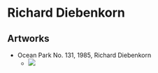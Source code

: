 # Richard Diebenkorn

## Artworks
* Ocean Park No. 131, 1985, Richard Diebenkorn
  - <img src="https://64.media.tumblr.com/2f0511a2d02af9ffa054db5427a3b728/d63a4279113e31b5-fb/s1280x1920/d569df98eb98b9938267501a0cdca8f299e3c217.jpg">
  
